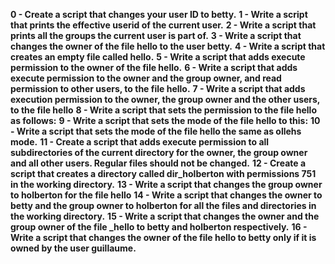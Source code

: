 **0 - Create a script that changes your user ID to betty.**
**1 - Write a script that prints the effective userid of the current user.** 
**2 - Write a script that prints all the groups the current user is part of.** 
**3 - Write a script that changes the owner of the file hello to the user betty.** 
**4 - Write a script that creates an empty file called hello.** 
**5 - Write a script that adds execute permission to the owner of the file hello.** 
**6 - Write a script that adds execute permission to the owner and the group owner, and read permission to other users, to the file hello.** 
**7 - Write a script that adds execution permission to the owner, the group owner and the other users, to the file hello** 
**8 - Write a script that sets the permission to the file hello as follows:** 
**9 - Write a script that sets the mode of the file hello to this:** 
**10 - Write a script that sets the mode of the file hello the same as ollehs mode.** 
**11 - Create a script that adds execute permission to all subdirectories of the current directory for the owner, the group owner and all other users. Regular files should not be changed.** 
**12 - Create a script that creates a directory called dir_holberton with permissions 751 in the working directory.** 
**13 - Write a script that changes the group owner to holberton for the file hello** 
**14 - Write a script that changes the owner to betty and the group owner to holberton for all the files and directories in the working directory.** 
**15 - Write a script that changes the owner and the group owner of the file _hello to betty and holberton respectively.** 
**16 - Write a script that changes the owner of the file hello to betty only if it is owned by the user guillaume.** 
